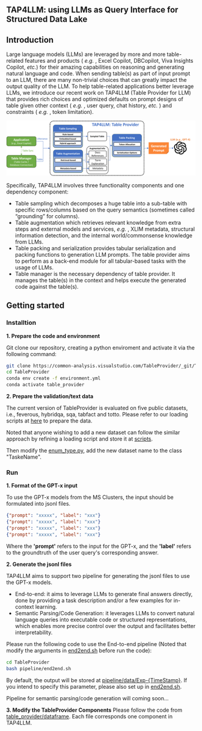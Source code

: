 ## TAP4LLM: using LLMs as Query Interface for Structured Data Lake

## Introduction

Large language models (LLMs) are leveraged by more and more table-related features and products ( *e.g.* , Excel Copilot, DBCopilot, Viva Insights Copilot,  *etc.*) for their amazing capabilities on reasoning and generating natural language and code. When sending table(s) as part of input prompt to an LLM, there are many non-trivial choices that can greatly impact the output quality of the LLM. To help table-related applications better leverage LLMs, we introduce our recent work on TAP4LLM (Table Provider for LLM) that provides rich choices and optimized defaults on prompt designs of table given other context ( *e.g.* , user query, chat history,  *etc.* ) and constraints ( *e.g.* , token limitation).

![table_provider_framework](figs/TableProvider-Framework-v5.png)

Specifically, TAP4LLM involves three functionality components and one dependency component:

* Table sampling which decomposes a huge table into a sub-table with specific rows/columns based on the query semantics (sometimes called “grounding” for columns).
* Table augmentation which retrieves relevant knowledge from extra steps and external models and services,  *e.g.* , XLIM metadata, structural information detection, and the internal world/commonsense knowledge from LLMs.
* Table packing and serialization provides tabular serialization and packing functions to generation LLM prompts. The table provider aims to perform as a back-end module for all tabular-based tasks with the usage of LLMs.
* Table manager is the necessary dependency of table provider. It manages the table(s) in the context and helps execute the generated code against the table(s).

## Getting started
### Installtion

**1. Prepare the code and environment**

Git clone our repository, creating a python enviroment and activate it via the following command:

```bash
git clone https://common-analysis.visualstudio.com/TableProvider/_git/TableProvider
cd TableProvider
conda env create -f environment.yml
conda activate table_provider
```

**2. Prepare the validation/text data**

The current version of TableProvider is evaluated on five public datasets, i.e., feverous, hybridqa, sqa, tabfact and totto. Please refer to our loading scripts at [here](table_provider/data_loader/scripts/) to prepare the data.

Noted that anyone wishing to add a new dataset can follow the similar approach by refining a loading script and store it at [scripts](table_provider/data_loader/scripts/).

Then modify the [enum_type.py](table_provider/contract/enum_type.py), add the new dataset name to the class "TaskeName".


### Run

**1. Format of the GPT-x input**

To use the GPT-x models from the MS Clusters, the input should be formulated into jsonl files.

```json
{"prompt": "xxxxx", "label": "xxx"}
{"prompt": "xxxxx", "label": "xxx"}
{"prompt": "xxxxx", "label": "xxx"}
{"prompt": "xxxxx", "label": "xxx"}
```

Where the **'prompt'** refers to the input for the GPT-x, and the **'label'** refers to the groundtruth of the user query's corresponding answer.

**2. Generate the jsonl files**

TAP4LLM aims to support two pipeline for generating the jsonl files to use the GPT-x models.
- End-to-end: it aims to leverage LLMs to generate final answers directly, done by providing a task description and/or a few examples for in-context learning.
- Semantic Parsing/Code Generation: it leverages LLMs to convert natural language queries into executable code or structured representations, which enables more precise control over the output and facilitates better interpretability.

Please run the following code to use the End-to-end pipeline (Noted that modify the arguments in [end2end.sh](pipeline/end2end.sh) before run the code):
```bash
cd TableProvider
bash pipeline/end2end.sh
```
By default, the output will be stored at [pipeline/data/Exp-{TimeStamp}](pipeline/data/). If you intend to specify this parameter, please also set up in [end2end.sh](pipeline/end2end.sh).

Pipeline for semantic parsing/code generation will coming soon...

**3. Modify the TableProvider Components**
Please follow the code from [table_provider/dataframe](table_provider/dataframe/). Each file corresponds one component in TAP4LLM.
